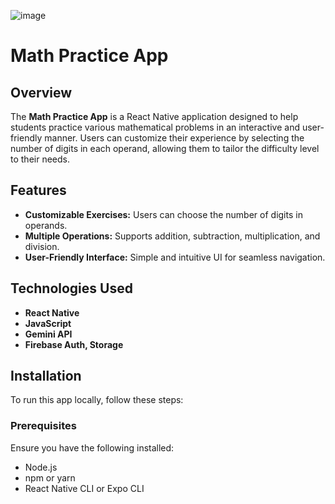 ![image](https://github.com/user-attachments/assets/67055807-f9dd-4d1f-81c4-123cee306305)
# Math Practice App

## Overview
The **Math Practice App** is a React Native application designed to help students practice various mathematical problems in an interactive and user-friendly manner. Users can customize their experience by selecting the number of digits in each operand, allowing them to tailor the difficulty level to their needs.

## Features
- **Customizable Exercises:** Users can choose the number of digits in operands.
- **Multiple Operations:** Supports addition, subtraction, multiplication, and division.
- **User-Friendly Interface:** Simple and intuitive UI for seamless navigation.


## Technologies Used
- **React Native**
- **JavaScript**
- **Gemini API**
- **Firebase Auth, Storage**

## Installation
To run this app locally, follow these steps:

### Prerequisites
Ensure you have the following installed:
- Node.js
- npm or yarn
- React Native CLI or Expo CLI
